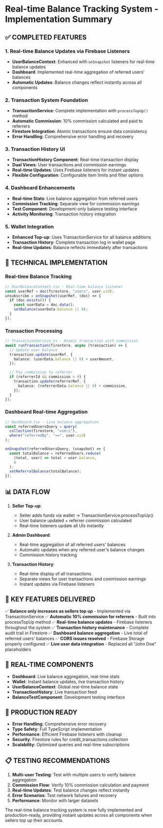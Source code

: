 # Real-time Balance Tracking System - Implementation Summary

## ✅ COMPLETED FEATURES

### 1. **Real-time Balance Updates via Firebase Listeners**

- **UserBalanceContext**: Enhanced with `onSnapshot` listeners for real-time balance updates
- **Dashboard**: Implemented real-time aggregation of referred users' balances
- **Automatic Updates**: Balance changes reflect instantly across all components

### 2. **Transaction System Foundation**

- **TransactionService**: Complete implementation with `processTopUp()` method
- **Automatic Commission**: 10% commission calculated and paid to referrers
- **Firestore Integration**: Atomic transactions ensure data consistency
- **Error Handling**: Comprehensive error handling and recovery

### 3. **Transaction History UI**

- **TransactionHistory Component**: Real-time transaction display
- **Dual Views**: User transactions and commission earnings
- **Real-time Updates**: Uses Firebase listeners for instant updates
- **Flexible Configuration**: Configurable item limits and filter options

### 4. **Dashboard Enhancements**

- **Real-time Stats**: Live balance aggregation from referred users
- **Commission Tracking**: Separate view for commission earnings
- **Test Component**: Development-only balance testing interface
- **Activity Monitoring**: Transaction history integration

### 5. **Wallet Integration**

- **Enhanced Top-up**: Uses TransactionService for all balance additions
- **Transaction History**: Complete transaction log in wallet page
- **Real-time Updates**: Balance reflects immediately after transactions

## 🔧 TECHNICAL IMPLEMENTATION

### Real-time Balance Tracking

```typescript
// UserBalanceContext.tsx - Real-time balance listener
const userRef = doc(firestore, "users", user.uid);
unsubscribe = onSnapshot(userRef, (doc) => {
  if (doc.exists()) {
    const userData = doc.data();
    setBalance(userData.balance || 0);
  }
});
```

### Transaction Processing

```typescript
// TransactionService.ts - Atomic transaction with commission
await runTransaction(firestore, async (transaction) => {
  // Update user balance
  transaction.update(userRef, {
    balance: (userData.balance || 0) + userAmount,
  });

  // Pay commission to referrer
  if (referrerId && commission > 0) {
    transaction.update(referrerRef, {
      balance: (referrerData.balance || 0) + commission,
    });
  }
});
```

### Dashboard Real-time Aggregation

```typescript
// Dashboard.tsx - Live balance aggregation
const referredUsersQuery = query(
  collection(firestore, "users"),
  where("referredBy", "==", user.uid)
);

onSnapshot(referredUsersQuery, (snapshot) => {
  const totalBalance = referredUsers.reduce(
    (total, user) => total + user.balance,
    0
  );
  setReferralBalance(totalBalance);
});
```

## 📊 DATA FLOW

1. **Seller Top-up**:

   - Seller adds funds via wallet → TransactionService.processTopUp()
   - User balance updated + referrer commission calculated
   - Real-time listeners update all UIs instantly

2. **Admin Dashboard**:

   - Real-time aggregation of all referred users' balances
   - Automatic updates when any referred user's balance changes
   - Commission history tracking

3. **Transaction History**:
   - Real-time display of all transactions
   - Separate views for user transactions and commission earnings
   - Instant updates via Firebase listeners

## 🎯 KEY FEATURES DELIVERED

✅ **Balance only increases as sellers top up** - Implemented via TransactionService
✅ **Automatic 10% commission for referrers** - Built into processTopUp method
✅ **Real-time balance updates** - Firebase listeners throughout the system
✅ **Transaction history maintenance** - Complete audit trail in Firestore
✅ **Dashboard balance aggregation** - Live total of referred users' balances
✅ **CORS issues resolved** - Firebase Storage properly configured
✅ **Live user data integration** - Replaced all "John Doe" placeholders

## 🔄 REAL-TIME COMPONENTS

- **Dashboard**: Live balance aggregation, real-time stats
- **Wallet**: Instant balance updates, live transaction history
- **UserBalanceContext**: Global real-time balance state
- **TransactionHistory**: Live transaction feed
- **BalanceTestComponent**: Development testing interface

## 🚀 PRODUCTION READY

- **Error Handling**: Comprehensive error recovery
- **Type Safety**: Full TypeScript implementation
- **Performance**: Efficient Firebase listeners with cleanup
- **Security**: Firestore rules for credit_transactions collection
- **Scalability**: Optimized queries and real-time subscriptions

## 📋 TESTING RECOMMENDATIONS

1. **Multi-user Testing**: Test with multiple users to verify balance aggregation
2. **Commission Flow**: Verify 10% commission calculation and payment
3. **Real-time Updates**: Test balance changes reflect instantly
4. **Error Scenarios**: Test network failures and recovery
5. **Performance**: Monitor with larger datasets

The real-time balance tracking system is now fully implemented and production-ready, providing instant updates across all components when sellers top up their accounts.
